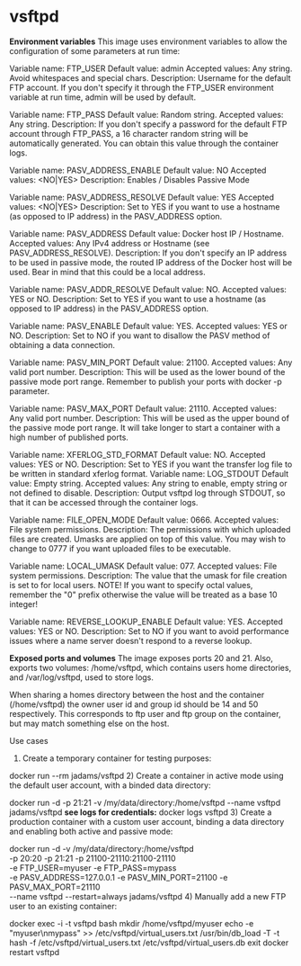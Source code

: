 # vsftpd

**Environment variables**
This image uses environment variables to allow the configuration of some parameters at run time:

  Variable name: FTP_USER
  Default value: admin
  Accepted values: Any string. Avoid whitespaces and special chars.
  Description: Username for the default FTP account. If you don't specify it through the FTP_USER environment variable at   run time, admin will be used by default.

  Variable name: FTP_PASS
  Default value: Random string.
  Accepted values: Any string.
  Description: If you don't specify a password for the default FTP account through FTP_PASS, a 16 character random string will be automatically generated. You can obtain this value through the container logs.

  Variable name: PASV_ADDRESS_ENABLE
  Default value: NO
  Accepted values: <NO|YES>
  Description: Enables / Disables Passive Mode

  Variable name: PASV_ADDRESS_RESOLVE
  Default value: YES
  Accepted values: <NO|YES>
  Description: Set to YES if you want to use a hostname (as opposed to IP address) in the PASV_ADDRESS option.

  Variable name: PASV_ADDRESS
  Default value: Docker host IP / Hostname.
  Accepted values: Any IPv4 address or Hostname (see PASV_ADDRESS_RESOLVE).
  Description: If you don't specify an IP address to be used in passive mode, the routed IP address of the Docker host will be used. Bear in mind that this could be a local address.

  Variable name: PASV_ADDR_RESOLVE
  Default value: NO.
  Accepted values: YES or NO.
  Description: Set to YES if you want to use a hostname (as opposed to IP address) in the PASV_ADDRESS option.

  Variable name: PASV_ENABLE
  Default value: YES.
  Accepted values: YES or NO.
  Description: Set to NO if you want to disallow the PASV method of obtaining a data connection.

  Variable name: PASV_MIN_PORT
  Default value: 21100.
  Accepted values: Any valid port number.
  Description: This will be used as the lower bound of the passive mode port range. Remember to publish your ports with   docker -p parameter.

  Variable name: PASV_MAX_PORT
  Default value: 21110.
  Accepted values: Any valid port number.
  Description: This will be used as the upper bound of the passive mode port range. It will take longer to start a container with a high number of published ports.
  
  Variable name: XFERLOG_STD_FORMAT
  Default value: NO.
  Accepted values: YES or NO.
  Description: Set to YES if you want the transfer log file to be written in standard xferlog format.
  Variable name: LOG_STDOUT
  Default value: Empty string.
  Accepted values: Any string to enable, empty string or not defined to disable.
  Description: Output vsftpd log through STDOUT, so that it can be accessed through the container logs.

  Variable name: FILE_OPEN_MODE
  Default value: 0666.
  Accepted values: File system permissions.
  Description: The permissions with which uploaded files are created. Umasks are applied on top of this value. You may wish to change to 0777 if you want uploaded files to be executable.

  Variable name: LOCAL_UMASK
  Default value: 077.
  Accepted values: File system permissions.
  Description: The value that the umask for file creation is set to for local users. NOTE! If you want to specify octal values, remember the "0" prefix otherwise the value will be treated as a base 10 integer!

  Variable name: REVERSE_LOOKUP_ENABLE
  Default value: YES.
  Accepted values: YES or NO.
  Description: Set to NO if you want to avoid performance issues where a name server doesn't respond to a reverse lookup.

**Exposed ports and volumes**
The image exposes ports 20 and 21. Also, exports two volumes: /home/vsftpd, which contains users home directories, and /var/log/vsftpd, used to store logs.

When sharing a homes directory between the host and the container (/home/vsftpd) the owner user id and group id should be 14 and 50 respectively. This corresponds to ftp user and ftp group on the container, but may match something else on the host.

Use cases
1) Create a temporary container for testing purposes:

  docker run --rm jadams/vsftpd
2) Create a container in active mode using the default user account, with a binded data directory:

docker run -d -p 21:21 -v /my/data/directory:/home/vsftpd --name vsftpd jadams/vsftpd
**see logs for credentials:**
docker logs vsftpd
3) Create a production container with a custom user account, binding a data directory and enabling both active and passive mode:

docker run -d -v /my/data/directory:/home/vsftpd \
-p 20:20 -p 21:21 -p 21100-21110:21100-21110 \
-e FTP_USER=myuser -e FTP_PASS=mypass \
-e PASV_ADDRESS=127.0.0.1 -e PASV_MIN_PORT=21100 -e PASV_MAX_PORT=21110 \
--name vsftpd --restart=always jadams/vsftpd
4) Manually add a new FTP user to an existing container:

docker exec -i -t vsftpd bash
mkdir /home/vsftpd/myuser
echo -e "myuser\nmypass" >> /etc/vsftpd/virtual_users.txt
/usr/bin/db_load -T -t hash -f /etc/vsftpd/virtual_users.txt /etc/vsftpd/virtual_users.db
exit
docker restart vsftpd

